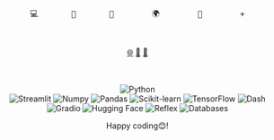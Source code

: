 <pre align=center>
 
   
💻       🚀       🤖        🌍        🔭        ✈️


</pre>

<div align=center>
  <a href="#">🌐</a> 
  <a href="https://www.linkedin.com/in/albertniyonsenga/">💼</a>
  <a href="https://github.com/albertniyonsenga">🏫</a>
</div>
<br>
<br>

<div align=center>
    
  ![Python](https://img.shields.io/badge/-Python-3776AB?logo=python&logoColor=white)  
  ![Streamlit](https://img.shields.io/badge/-Streamlit-FF4B8B?logo=streamlit&logoColor=white) 
  ![Numpy](https://img.shields.io/badge/-Numpy-013243?logo=numpy&logoColor=white)
  ![Pandas](https://img.shields.io/badge/-Pandas-150458?logo=pandas&logoColor=white)
  ![Scikit-learn](https://img.shields.io/badge/-Scikit--Learn-F7931E?logo=scikit-learn&logoColor=white)
  ![TensorFlow](https://img.shields.io/badge/-TensorFlow-FF6F00?logo=tensorflow&logoColor=white)
  ![Dash](https://img.shields.io/badge/-Dash-000000?logo=plotly&logoColor=white)
  ![Gradio](https://img.shields.io/badge/-Gradio-2A2A2A?logo=gradio&logoColor=white)
  ![Hugging Face](https://img.shields.io/badge/-Hugging%20Face-FF61A6?logo=huggingface&logoColor=white)
  ![Reflex](https://img.shields.io/badge/-Reflex-4B5D16?logo=reflex&logoColor=white)
  ![Databases](https://img.shields.io/badge/-Databases-005C9C?logo=oracle&logoColor=white)
</div>

<div align=center>
<p> Happy coding😊!</p>
</div>
